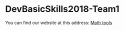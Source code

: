 # DevBasicSkills2018-Team1
You can find our website at this address: 
[Math tools](http://www.students.oamk.fi/~t8dotr00/index.html)
